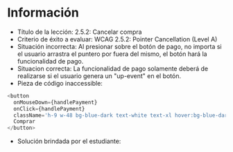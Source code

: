 # Información

- Título de la lección: 2.5.2: Cancelar compra
- Criterio de éxito a evaluar: WCAG 2.5.2: Pointer Cancellation (Level A)
- Situación incorrecta: Al presionar sobre el botón de pago, no importa si el usuario arrastra el puntero por fuera del mismo, el botón hará la funcionalidad de pago.
- Situacion correcta: La funcionalidad de pago solamente deberá de realizarse si el usuario genera un "up-event" en el botón.
- Pieza de código inaccessible:

```javascript
<button
  onMouseDown={handlePayment}
  onClick={handlePayment}
  className='h-9 w-48 bg-blue-dark text-white text-xl hover:bg-blue-darkest'>
  Comprar
</button>
```

- Solución brindada por el estudiante:

